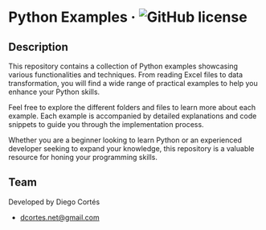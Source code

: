 # Python Examples &middot; ![GitHub license](https://img.shields.io/badge/license-MIT-blue.svg)

## Description

This repository contains a collection of Python examples showcasing various functionalities and techniques. From reading Excel files to data transformation, you will find a wide range of practical examples to help you enhance your Python skills.

Feel free to explore the different folders and files to learn more about each example. Each example is accompanied by detailed explanations and code snippets to guide you through the implementation process.

Whether you are a beginner looking to learn Python or an experienced developer seeking to expand your knowledge, this repository is a valuable resource for honing your programming skills.

## Team

Developed by Diego Cortés

- <dcortes.net@gmail.com>
